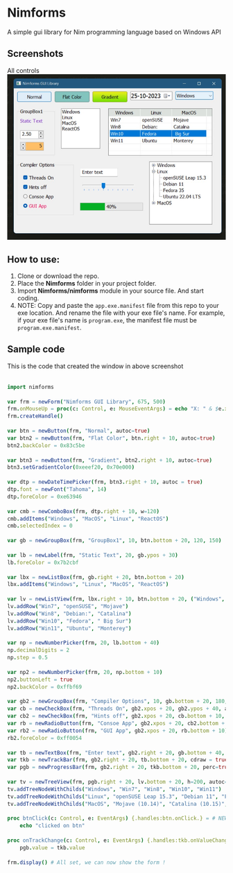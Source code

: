 # Nimforms
A simple gui library for Nim programming language based on Windows API

## Screenshots
All controls
![image](Screenshot_210.jpg)

## How to use:
1. Clone or download the repo.
2. Place the **Nimforms** folder in your project folder.
3. Import **Nimforms/nimforms** module in your source file. And start coding.
4. NOTE: Copy and paste the `app.exe.manifest` file from this repo to your exe location. And rename the file with your exe file's name. For example, if your exe file's name is `program.exe`, the manifest file must be `program.exe.manifest`.


## Sample code
This is the code that created the window in above screenshot
```nim

import nimforms

var frm = newForm("Nimforms GUI Library", 675, 500)
frm.onMouseUp = proc(c: Control, e: MouseEventArgs) = echo "X: " & $e.x & " Y: " & $e.y
frm.createHandle()

var btn = newButton(frm, "Normal", autoc=true)
var btn2 = newButton(frm, "Flat Color", btn.right + 10, autoc=true)
btn2.backColor = 0x83c5be

var btn3 = newButton(frm, "Gradient", btn2.right + 10, autoc=true)
btn3.setGradientColor(0xeeef20, 0x70e000)

var dtp = newDateTimePicker(frm, btn3.right + 10, autoc = true)
dtp.font = newFont("Tahoma", 14)
dtp.foreColor = 0xe63946

var cmb = newComboBox(frm, dtp.right + 10, w=120)
cmb.addItems("Windows", "MacOS", "Linux", "ReactOS")
cmb.selectedIndex = 0

var gb = newGroupBox(frm, "GroupBox1", 10, btn.bottom + 20, 120, 150)

var lb = newLabel(frm, "Static Text", 20, gb.ypos + 30)
lb.foreColor = 0x7b2cbf

var lbx = newListBox(frm, gb.right + 20, btn.bottom + 20)
lbx.addItems("Windows", "Linux", "MacOS", "ReactOS")

var lv = newListView(frm, lbx.right + 10, btn.bottom + 20, ("Windows", "Linux", "MacOS", 100, 100, 110))
lv.addRow("Win7", "openSUSE", "Mojave")
lv.addRow("Win8", "Debian:", "Catalina")
lv.addRow("Win10", "Fedora", " Big Sur")
lv.addRow("Win11", "Ubuntu", "Monterey")

var np = newNumberPicker(frm, 20, lb.bottom + 40)
np.decimalDigits = 2
np.step = 0.5

var np2 = newNumberPicker(frm, 20, np.bottom + 10)
np2.buttonLeft = true
np2.backColor = 0xffbf69

var gb2 = newGroupBox(frm, "Compiler Options", 10, gb.bottom + 20, 180, 170, true)
var cb = newCheckBox(frm, "Threads On", gb2.xpos + 20, gb2.ypos + 40, autoc = true)
var cb2 = newCheckBox(frm, "Hints off", gb2.xpos + 20, cb.bottom + 10, autoc = true)
var rb = newRadioButton(frm, "Consoe App", gb2.xpos + 20, cb2.bottom + 10, autoc = true)
var rb2 = newRadioButton(frm, "GUI App", gb2.xpos + 20, rb.bottom + 10)
rb2.foreColor = 0xff0054

var tb = newTextBox(frm, "Enter text", gb2.right + 20, gb.bottom + 40, autoc = true)
var tkb = newTrackBar(frm, gb2.right + 20, tb.bottom + 20, cdraw = true, autoc=true)
var pgb = newProgressBar(frm, gb2.right + 20, tkb.bottom + 20, perc=true, autoc=true )

var tv = newTreeView(frm, pgb.right + 20, lv.bottom + 20, h=200, autoc=true)
tv.addTreeNodeWithChilds("Windows", "Win7", "Win8", "Win10", "Win11")
tv.addTreeNodeWithChilds("Linux", "openSUSE Leap 15.3", "Debian 11", "Fedora 35", "Ubuntu 22.04 LTS")
tv.addTreeNodeWithChilds("MacOS", "Mojave (10.14)", "Catalina (10.15)", " Big Sur (11.0)", "Monterey (12.0)")

proc btnClick(c: Control, e: EventArgs) {.handles:btn.onClick.} = # NEW !!! 'handles' pragma
    echo "clicked on btn"

proc onTrackChange(c: Control, e: EventArgs) {.handles:tkb.onValueChanged.} =
    pgb.value = tkb.value

frm.display() # All set, we can now show the form !

```
